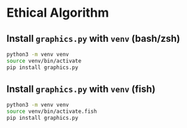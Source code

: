# Ethical Algorithm

## Install `graphics.py` with `venv` (bash/zsh)

```bash
python3 -m venv venv
source venv/bin/activate
pip install graphics.py
```

## Install `graphics.py` with `venv` (fish)

```bash
python3 -m venv venv
source venv/bin/activate.fish
pip install graphics.py
```
